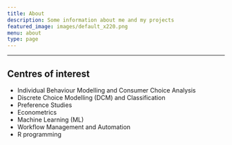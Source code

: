 ```yaml
---
title: About
description: Some information about me and my projects
featured_image: images/default_x220.png
menu: about
type: page
---
```




---

## Centres of interest

* Individual Behaviour Modelling and Consumer Choice Analysis
* Discrete Choice Modelling (DCM) and Classification
* Preference Studies
* Econometrics
* Machine Learning (ML)
* Workflow Management and Automation
* R programming
